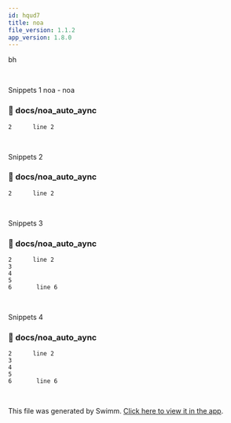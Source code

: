 ```yaml
---
id: hqud7
title: noa
file_version: 1.1.2
app_version: 1.8.0
---
```


bh

<br/>

Snippets 1 noa - noa
<!-- NOTE-swimm-snippet: the lines below link your snippet to Swimm -->
### 📄 docs/noa_auto_aync
```
2      line 2
```

<br/>

Snippets 2
<!-- NOTE-swimm-snippet: the lines below link your snippet to Swimm -->
### 📄 docs/noa_auto_aync
```
2      line 2
```

<br/>

Snippets 3
<!-- NOTE-swimm-snippet: the lines below link your snippet to Swimm -->
### 📄 docs/noa_auto_aync
```
2      line 2
3      
4      
5       
6       line 6
```

<br/>

Snippets 4
<!-- NOTE-swimm-snippet: the lines below link your snippet to Swimm -->
### 📄 docs/noa_auto_aync
```
2      line 2
3      
4      
5       
6       line 6
```

<br/>

This file was generated by Swimm. [Click here to view it in the app](https://swimm-web-app.web.app/repos/Z2l0aHViJTNBJTNBTm9hUmVwbyUzQSUzQU5vYW96ZXI=/docs/hqud7).
